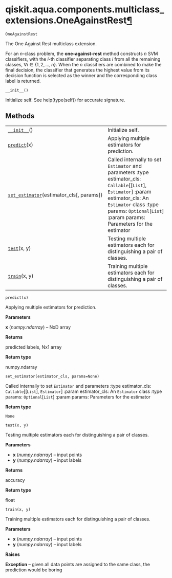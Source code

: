 # qiskit.aqua.components.multiclass\_extensions.OneAgainstRest[¶](#qiskit-aqua-components-multiclass-extensions-oneagainstrest "Permalink to this headline")

<span id="undefined" />

`OneAgainstRest`

The One Against Rest multiclass extension.

For an $n$-class problem, the **one-against-rest** method constructs $n$ SVM classifiers, with the $i$-th classifier separating class $i$ from all the remaining classes, $\forall i \in \{1, 2, \ldots, n\}$. When the $n$ classifiers are combined to make the final decision, the classifier that generates the highest value from its decision function is selected as the winner and the corresponding class label is returned.

<span id="undefined" />

`__init__()`

Initialize self. See help(type(self)) for accurate signature.

## Methods

|                                                                                                                                                                                                      |                                                                                                                                                                                                                                         |
| ---------------------------------------------------------------------------------------------------------------------------------------------------------------------------------------------------- | --------------------------------------------------------------------------------------------------------------------------------------------------------------------------------------------------------------------------------------- |
| [`__init__`](#qiskit.aqua.components.multiclass_extensions.OneAgainstRest.__init__ "qiskit.aqua.components.multiclass_extensions.OneAgainstRest.__init__")()                                         | Initialize self.                                                                                                                                                                                                                        |
| [`predict`](#qiskit.aqua.components.multiclass_extensions.OneAgainstRest.predict "qiskit.aqua.components.multiclass_extensions.OneAgainstRest.predict")(x)                                           | Applying multiple estimators for prediction.                                                                                                                                                                                            |
| [`set_estimator`](#qiskit.aqua.components.multiclass_extensions.OneAgainstRest.set_estimator "qiskit.aqua.components.multiclass_extensions.OneAgainstRest.set_estimator")(estimator\_cls\[, params]) | Called internally to set `Estimator` and parameters :type estimator\_cls: `Callable`\[\[`List`], `Estimator`] :param estimator\_cls: An `Estimator` class :type params: `Optional`\[`List`] :param params: Parameters for the estimator |
| [`test`](#qiskit.aqua.components.multiclass_extensions.OneAgainstRest.test "qiskit.aqua.components.multiclass_extensions.OneAgainstRest.test")(x, y)                                                 | Testing multiple estimators each for distinguishing a pair of classes.                                                                                                                                                                  |
| [`train`](#qiskit.aqua.components.multiclass_extensions.OneAgainstRest.train "qiskit.aqua.components.multiclass_extensions.OneAgainstRest.train")(x, y)                                              | Training multiple estimators each for distinguishing a pair of classes.                                                                                                                                                                 |

<span id="undefined" />

`predict(x)`

Applying multiple estimators for prediction.

**Parameters**

**x** (*numpy.ndarray*) – NxD array

**Returns**

predicted labels, Nx1 array

**Return type**

numpy.ndarray

<span id="undefined" />

`set_estimator(estimator_cls, params=None)`

Called internally to set `Estimator` and parameters :type estimator\_cls: `Callable`\[\[`List`], `Estimator`] :param estimator\_cls: An `Estimator` class :type params: `Optional`\[`List`] :param params: Parameters for the estimator

**Return type**

`None`

<span id="undefined" />

`test(x, y)`

Testing multiple estimators each for distinguishing a pair of classes.

**Parameters**

*   **x** (*numpy.ndarray*) – input points
*   **y** (*numpy.ndarray*) – input labels

**Returns**

accuracy

**Return type**

float

<span id="undefined" />

`train(x, y)`

Training multiple estimators each for distinguishing a pair of classes.

**Parameters**

*   **x** (*numpy.ndarray*) – input points
*   **y** (*numpy.ndarray*) – input labels

**Raises**

**Exception** – given all data points are assigned to the same class, the prediction would be boring
